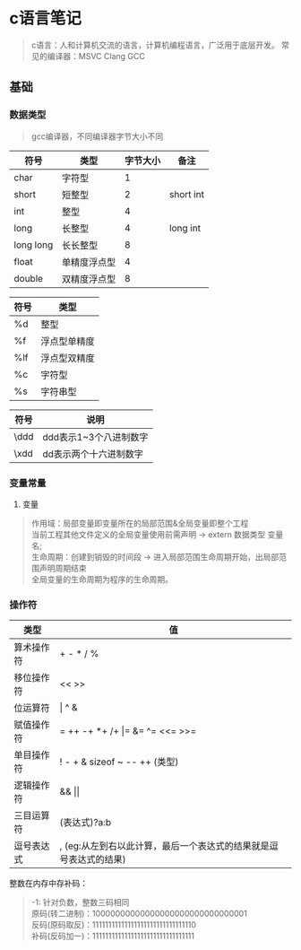 # c语言笔记

> c语言：人和计算机交流的语言，计算机编程语言，广泛用于底层开发。
> 常见的编译器：MSVC Clang GCC

## 基础

### 数据类型

> gcc编译器，不同编译器字节大小不同

|符号|类型|字节大小|备注|
|--|--|--|--|
|char|字符型|1||
|short|短整型|2|short int|
|int|整型|4||
|long|长整型|4|long int|
|long long|长长整型|8||
|float|单精度浮点型|4||
|double|双精度浮点型|8||

|符号|类型|
|--|--|
|%d|整型|
|%f|浮点型单精度|
|%lf|浮点型双精度|
|%c|字符型|
|%s|字符串型|

|符号|说明|
|--|--|
|\ddd|ddd表示1~3个八进制数字|
|\xdd|dd表示两个十六进制数字|

### 变量常量

1. 变量

> 作用域：局部变量即变量所在的局部范围&全局变量即整个工程  
> 当前工程其他文件定义的全局变量使用前需声明 -> extern 数据类型 变量名;  
> 生命周期：创建到销毁的时间段 -> 进入局部范围生命周期开始，出局部范围声明周期结束  
> 全局变量的生命周期为程序的生命周期。

### 操作符

|类型|值|
|--|--|
|算术操作符|+ - * / %|
|移位操作符|<< >> |
|位运算符|\| ^ &|
|赋值操作符|= ++ -+ *+ /+ \|= &= ^= <<= >>=|
|单目操作符|! - + & sizeof ~ -- ++  (类型)|
|逻辑操作符|&& \|\||
|三目运算符|(表达式)?a:b|
|逗号表达式|,  (eg:从左到右以此计算，最后一个表达式的结果就是逗号表达式的结果)|

整数在内存中存补码：
> -1:  针对负数，整数三码相同  
> 原码(转二进制)：10000000000000000000000000000001  
> 反码(原码取反)：11111111111111111111111111111110  
> 补码(反码加一)：11111111111111111111111111111111  
